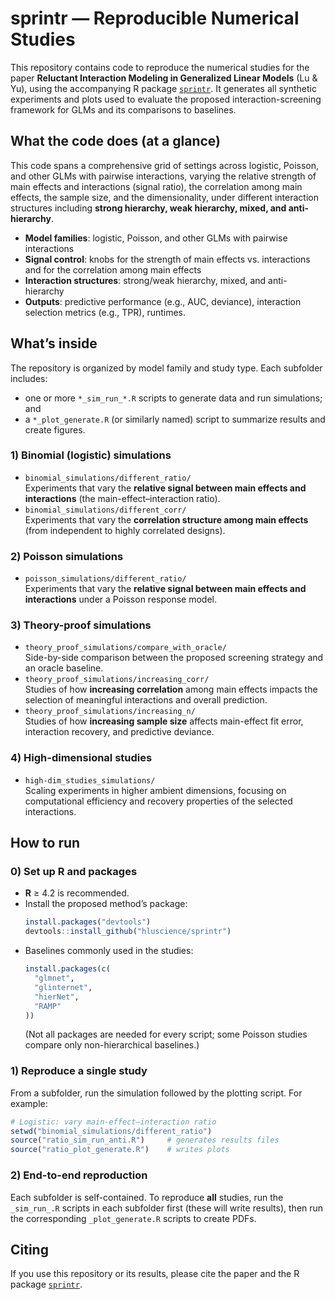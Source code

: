 # sprintr — Reproducible Numerical Studies

This repository contains code to reproduce the numerical studies for the paper **Reluctant Interaction Modeling in Generalized Linear Models** (Lu & Yu), using the accompanying R package [`sprintr`](https://github.com/hluscience/sprintr). It generates all synthetic experiments and plots used to evaluate the proposed interaction-screening framework for GLMs and its comparisons to baselines.


## What the code does (at a glance)

This code spans a comprehensive grid of settings across logistic, Poisson, and other GLMs with pairwise interactions, varying the relative strength of main effects and interactions (signal ratio), the correlation among main effects, the sample size, and the dimensionality, under different interaction structures including **strong hierarchy, weak hierarchy, mixed, and anti-hierarchy**.

- **Model families**: logistic, Poisson, and other GLMs with pairwise interactions  
- **Signal control**: knobs for the strength of main effects vs. interactions and for the correlation among main effects  
- **Interaction structures**: strong/weak hierarchy, mixed, and anti-hierarchy  
- **Outputs**: predictive performance (e.g., AUC, deviance), interaction selection metrics (e.g., TPR), runtimes.

## What’s inside

The repository is organized by model family and study type. Each subfolder includes:
- one or more `*_sim_run_*.R` scripts to generate data and run simulations; and
- a `*_plot_generate.R` (or similarly named) script to summarize results and create figures.

### 1) Binomial (logistic) simulations
- `binomial_simulations/different_ratio/`  
  Experiments that vary the **relative signal between main effects and interactions** (the main-effect–interaction ratio).
- `binomial_simulations/different_corr/`  
  Experiments that vary the **correlation structure among main effects** (from independent to highly correlated designs).

### 2) Poisson simulations
- `poisson_simulations/different_ratio/`  
  Experiments that vary the **relative signal between main effects and interactions** under a Poisson response model.

### 3) Theory-proof simulations
- `theory_proof_simulations/compare_with_oracle/`  
  Side-by-side comparison between the proposed screening strategy and an oracle baseline.  
- `theory_proof_simulations/increasing_corr/`  
  Studies of how **increasing correlation** among main effects impacts the selection of meaningful interactions and overall prediction.
- `theory_proof_simulations/increasing_n/`  
  Studies of how **increasing sample size** affects main-effect fit error, interaction recovery, and predictive deviance.

### 4) High-dimensional studies
- `high-dim_studies_simulations/`  
  Scaling experiments in higher ambient dimensions, focusing on computational efficiency and recovery properties of the selected interactions.

## How to run

### 0) Set up R and packages

- **R** ≥ 4.2 is recommended.
- Install the proposed method’s package:
  ```r
  install.packages("devtools")
  devtools::install_github("hluscience/sprintr")
  ````

* Baselines commonly used in the studies:

  ```r
  install.packages(c(
    "glmnet",
    "glinternet",
    "hierNet",
    "RAMP"
  ))
  ```

  (Not all packages are needed for every script; some Poisson studies compare only non-hierarchical baselines.)

### 1) Reproduce a single study

From a subfolder, run the simulation followed by the plotting script. For example:

```r
# Logistic: vary main-effect–interaction ratio
setwd("binomial_simulations/different_ratio")
source("ratio_sim_run_anti.R")     # generates results files
source("ratio_plot_generate.R")    # writes plots
```

### 2) End-to-end reproduction

Each subfolder is self-contained. To reproduce **all** studies, run the `_sim_run_.R` scripts in each subfolder first (these will write results), then run the corresponding `_plot_generate.R` scripts to create PDFs.


## Citing

If you use this repository or its results, please cite the paper and the R package [`sprintr`](https://github.com/hluscience/sprintr).

